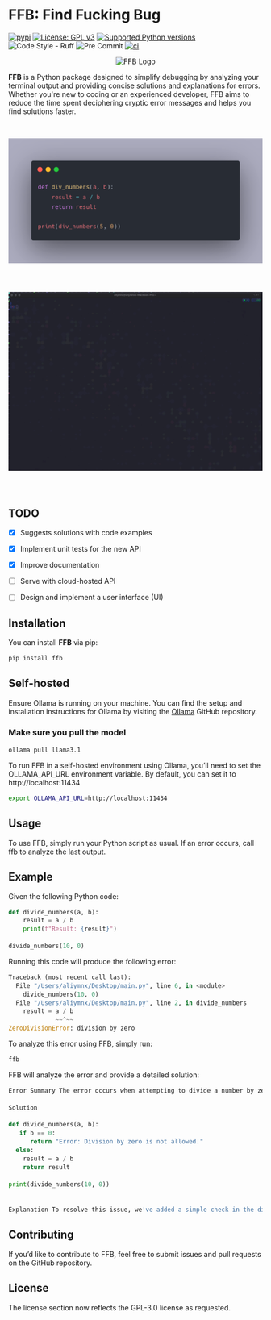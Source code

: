 # FFB: Find Fucking Bug

[![pypi](https://img.shields.io/pypi/v/ffb.svg?style=for-the-badge)](https://pypi.python.org/pypi/ffb)
[![License: GPL v3](https://img.shields.io/badge/License-GPLv3-blue.svg?style=for-the-badge)](https://www.gnu.org/licenses/gpl-3.0)
<a href="https://pypi.org/project/ffb" target="_blank">
    <img src="https://img.shields.io/pypi/pyversions/ffb.svg?style=for-the-badge" alt="Supported Python versions">
</a>
![Code Style - Ruff](https://img.shields.io/badge/code%20style-ruff-30173D.svg?style=for-the-badge)
![Pre Commit](https://img.shields.io/badge/pre--commit-enabled-brightgreen?logo=pre-commit&logoColor=white&style=for-the-badge)
[![ci](https://github.com/find-fucking-bug/ffb/workflows/CI/badge.svg?style=for-the-badge)](https://github.com/find-fucking-bug/ffb/actions?query=workflow:CI)

<p align="center">
  <img src="https://avatars.githubusercontent.com/u/180852664?s=200&v=4" alt="FFB Logo">
</p>

**FFB** is a Python package designed to simplify debugging by analyzing your terminal output and providing concise solutions and explanations for errors. Whether you're new to coding or an experienced developer, FFB aims to reduce the time spent deciphering cryptic error messages and helps you find solutions faster.

&nbsp;

<img align="left" style="margin-bottom:5%"  src="images/ffb-demo.png?raw=true">

&nbsp;

<img align="left" style="margin-bottom:5%"  src="images/ffb-demo.gif?raw=true">
&nbsp;


## TODO

- [x] Suggests solutions with code examples
- [x] Implement unit tests for the new API
- [x] Improve documentation
- [ ] Serve with cloud-hosted API
- [ ] Design and implement a user interface (UI)


## Installation

You can install **FFB** via pip:

```bash
pip install ffb
```

## Self-hosted


Ensure Ollama is running on your machine. You can find the setup and installation instructions for Ollama by visiting the [Ollama](https://ollama.com/) GitHub repository.


### Make sure you pull the model
```bash
ollama pull llama3.1
```
To run FFB in a self-hosted environment using Ollama, you’ll need to set the OLLAMA_API_URL environment variable. By default, you can set it to http://localhost:11434

```bash
export OLLAMA_API_URL=http://localhost:11434
```

## Usage

To use FFB, simply run your Python script as usual. If an error occurs, call ffb to analyze the last output.

## Example
Given the following Python code:

```python
def divide_numbers(a, b):
    result = a / b
    print(f"Result: {result}")

divide_numbers(10, 0)
```

Running this code will produce the following error:

```python
Traceback (most recent call last):
  File "/Users/aliymnx/Desktop/main.py", line 6, in <module>
    divide_numbers(10, 0)
  File "/Users/aliymnx/Desktop/main.py", line 2, in divide_numbers
    result = a / b
             ~~^~~
ZeroDivisionError: division by zero
```

To analyze this error using FFB, simply run:

```bash
ffb
```

FFB will analyze the error and provide a detailed solution:

```python
Error Summary The error occurs when attempting to divide a number by zero, which is undefined.

Solution

def divide_numbers(a, b):
   if b == 0:
      return "Error: Division by zero is not allowed."
  else:
    result = a / b
    return result

print(divide_numbers(10, 0))


Explanation To resolve this issue, we've added a simple check in the divide_numbers function to ensure that the divisor (b) is not zero. If it is zero, the function returns an error message instead of attempting the division, thus preventing the ZeroDivisionError.
```


## Contributing

If you’d like to contribute to FFB, feel free to submit issues and pull requests on the GitHub repository.

## License
The license section now reflects the GPL-3.0 license as requested.
